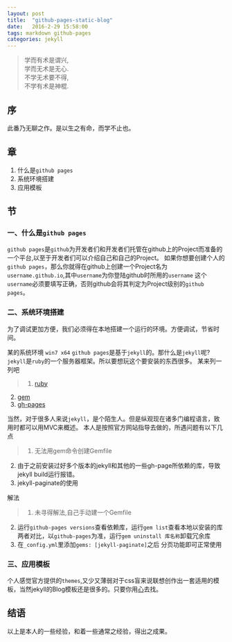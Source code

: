 ```yaml
---
layout: post
title:  "github-pages-static-blog"
date:   2016-2-29 15:58:00
tags: markdown github-pages
categories: jekyll
---
```



>学而有术是谓兴,  
>学而无术是无心.  
>不学无术要不得,  
>不学有术是神棍.  


<!-- more -->

## __序__ ##
此番乃无聊之作。是以生之有命，而学不止也。

## __章__ ##
1. 什么是`github pages`
2. 系统环境搭建
3. 应用模板


## __节__ ##

### 一、什么是`github pages` ###

`github pages`是`github`为开发者们和开发者们托管在github上的Project而准备的一个平台,以至于开发者们可以介绍自己和自己的Project。
如果你想要创建个人的`github pages`，那么你就得在github上创建一个Project名为
`username.github.io`,其中`username`为你登陆github时所用的`username`
这个`username`必须要填写正确，否则github会将其判定为Project级别的`github pages`。

### 二、系统环境搭建 ###
为了调试更加方便，我们必须得在本地搭建一个运行的环境。方便调试，节省时间。

某的系统环境 `win7 x64`
`github pages`是基于`jekyll`的。那什么是`jekyll`呢?`jekyll`是`ruby`的一个服务器框架。所以要想玩这个要安装的东西很多。
某来列一列吧


>1. [ruby](https://www.ruby-lang.org/en/documentation/installation/)
2. [gem](https://rubygems.org/pages/download)
3. [gh-pages](https://github.com/github/pages-gem)

当然，对于很多人来说`jekyll`，是个陌生人。但是纵观现在诸多门编程语言，致用时都可以用MVC来概述。
本人是按照官方网站指导去做的，所遇问题有以下几点

>1. 无法用gem命令创建Gemfile
2. 由于之前安装过好多个版本的jekyll和其他的一些gh-page所依赖的库，导致jekyll build运行报错。
3. jekyll-paginate的使用

解法


>1. 未寻得解法,自己手动建一个Gemfile
2. 运行`github-pages versions`查看依赖库，运行`gem list`查看本地以安装的库 两者对比，以`github-pages`为准，运行`gem uninstall 库名称`卸载冗余库
3. 在`_config.yml`里添加`gems: [jekyll-paginate]`之后 分页功能即可正常使用


### 三、应用模板 ###
个人感觉官方提供的`themes`,又少又薄弱对于css盲来说联想创作出一套适用的模板，当然jekyll的Blog模板还是很多的。只要你用[心](http://jekyllthemes.org/)去找。

## __结语__ ##
以上是本人的一些经验，和着一些通常之经验，得出之成果。
